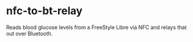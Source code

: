 # nfc-to-bt-relay
Reads blood glucose levels from a FreeStyle Libre via NFC and relays that out over Bluetooth.
